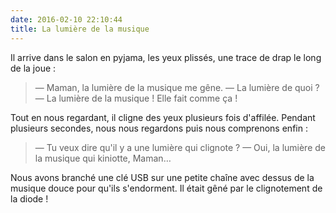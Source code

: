 ```yaml
---
date: 2016-02-10 22:10:44
title: La lumière de la musique
---
```


Il arrive dans le salon en pyjama, les yeux plissés, une trace de drap le long de la joue :

> — Maman, la lumière de la musique me gêne.
> — La lumière de quoi ?
> — La lumière de la musique ! Elle fait comme ça !

Tout en nous regardant, il cligne des yeux plusieurs fois d'affilée. Pendant plusieurs secondes, nous nous regardons puis nous comprenons enfin :

> — Tu veux dire qu'il y a une lumière qui clignote ?
> — Oui, la lumière de la musique qui kiniotte, Maman…

Nous avons branché une clé USB sur une petite chaîne avec dessus de la musique douce pour qu'ils s'endorment. Il était gêné par le clignotement de la diode !

